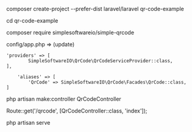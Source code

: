 composer create-project --prefer-dist laravel/laravel qr-code-example

cd qr-code-example

composer require simplesoftwareio/simple-qrcode


config/app.php => (update)
	
	'providers' => [
        	SimpleSoftwareIO\QrCode\QrCodeServiceProvider::class,
	],
    
    	'aliases' => [
        	'QrCode' => SimpleSoftwareIO\QrCode\Facades\QrCode::class,
	]



php artisan make:controller QrCodeController


Route::get('/qrcode', [QrCodeController::class, 'index']);

php artisan serve




